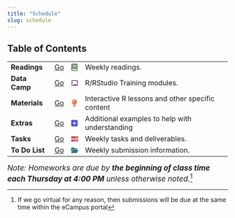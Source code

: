 ```yaml
---
title: "Schedule"
slug: schedule
---
```

<script src="{{< blogdown/postref >}}index_files/kePrint/kePrint.js"></script>
<link href="{{< blogdown/postref >}}index_files/lightable/lightable.css" rel="stylesheet" />



## Table of Contents



<center>
<table>
<tbody>
  <tr>
   <td style="text-align:left;font-weight: bold;"> Readings </td>
   <td style="text-align:center;"> <a href="/readings/">Go</a> </td>
   <td style="text-align:center;"> <svg aria-hidden="true" role="img" viewbox="0 0 448 512" style="height:17px;width:14.88px;vertical-align:-0.125em;margin-left:auto;margin-right:auto;font-size:inherit;fill:#739670;overflow:visible;position:relative;"><path d="M448 336v-288C448 21.49 426.5 0 400 0H96C42.98 0 0 42.98 0 96v320c0 53.02 42.98 96 96 96h320c17.67 0 32-14.33 32-31.1c0-11.72-6.607-21.52-16-27.1v-81.36C441.8 362.8 448 350.2 448 336zM143.1 128h192C344.8 128 352 135.2 352 144C352 152.8 344.8 160 336 160H143.1C135.2 160 128 152.8 128 144C128 135.2 135.2 128 143.1 128zM143.1 192h192C344.8 192 352 199.2 352 208C352 216.8 344.8 224 336 224H143.1C135.2 224 128 216.8 128 208C128 199.2 135.2 192 143.1 192zM384 448H96c-17.67 0-32-14.33-32-32c0-17.67 14.33-32 32-32h288V448z"></path></svg> </td>
   <td style="text-align:left;"> Weekly readings. </td>
  </tr>
  <tr>
   <td style="text-align:left;font-weight: bold;"> Data Camp </td>
   <td style="text-align:center;"> <a href="/datacamp/">Go</a> </td>
   <td style="text-align:center;"> <svg aria-hidden="true" role="img" viewbox="0 0 576 512" style="height:17px;width:19.12px;vertical-align:-0.125em;margin-left:auto;margin-right:auto;font-size:inherit;fill:#764874;overflow:visible;position:relative;"><path d="M96 96h384v288h64V72C544 50 525.1 32 504 32H72C49.1 32 32 50 32 72V384h64V96zM560 416H416v-48c0-8.838-7.164-16-16-16h-160C231.2 352 224 359.2 224 368V416H16C7.164 416 0 423.2 0 432v32C0 472.8 7.164 480 16 480h544c8.836 0 16-7.164 16-16v-32C576 423.2 568.8 416 560 416z"></path></svg> </td>
   <td style="text-align:left;"> R/RStudio Training modules. </td>
  </tr>
  <tr>
   <td style="text-align:left;font-weight: bold;"> Materials </td>
   <td style="text-align:center;"> <a href="/materials/">Go</a> </td>
   <td style="text-align:center;"> <svg aria-hidden="true" role="img" viewbox="0 0 384 512" style="height:17px;width:12.75px;vertical-align:-0.125em;margin-left:auto;margin-right:auto;font-size:inherit;fill:#eb7b59;overflow:visible;position:relative;"><path d="M112.1 454.3c0 6.297 1.816 12.44 5.284 17.69l17.14 25.69c5.25 7.875 17.17 14.28 26.64 14.28h61.67c9.438 0 21.36-6.401 26.61-14.28l17.08-25.68c2.938-4.438 5.348-12.37 5.348-17.7L272 415.1h-160L112.1 454.3zM191.4 .0132C89.44 .3257 16 82.97 16 175.1c0 44.38 16.44 84.84 43.56 115.8c16.53 18.84 42.34 58.23 52.22 91.45c.0313 .25 .0938 .5166 .125 .7823h160.2c.0313-.2656 .0938-.5166 .125-.7823c9.875-33.22 35.69-72.61 52.22-91.45C351.6 260.8 368 220.4 368 175.1C368 78.61 288.9-.2837 191.4 .0132zM192 96.01c-44.13 0-80 35.89-80 79.1C112 184.8 104.8 192 96 192S80 184.8 80 176c0-61.76 50.25-111.1 112-111.1c8.844 0 16 7.159 16 16S200.8 96.01 192 96.01z"></path></svg> </td>
   <td style="text-align:left;"> Interactive R lessons and other specific content </td>
  </tr>
  <tr>
   <td style="text-align:left;font-weight: bold;"> Extras </td>
   <td style="text-align:center;"> <a href="/extras/">Go</a> </td>
   <td style="text-align:center;"> <svg aria-hidden="true" role="img" viewbox="0 0 448 512" style="height:17px;width:14.88px;vertical-align:-0.125em;margin-left:auto;margin-right:auto;font-size:inherit;fill:#4f5bd5;overflow:visible;position:relative;"><path d="M384 32C419.3 32 448 60.65 448 96V416C448 451.3 419.3 480 384 480H64C28.65 480 0 451.3 0 416V96C0 60.65 28.65 32 64 32H384zM224 368C237.3 368 248 357.3 248 344V280H312C325.3 280 336 269.3 336 256C336 242.7 325.3 232 312 232H248V168C248 154.7 237.3 144 224 144C210.7 144 200 154.7 200 168V232H136C122.7 232 112 242.7 112 256C112 269.3 122.7 280 136 280H200V344C200 357.3 210.7 368 224 368z"></path></svg> </td>
   <td style="text-align:left;"> Additional examples to help with understanding </td>
  </tr>
  <tr>
   <td style="text-align:left;font-weight: bold;"> Tasks </td>
   <td style="text-align:center;"> <a href="/tasks/">Go</a> </td>
   <td style="text-align:center;"> <svg aria-hidden="true" role="img" viewbox="0 0 512 512" style="height:17px;width:17px;vertical-align:-0.125em;margin-left:auto;margin-right:auto;font-size:inherit;fill:#cf4647;overflow:visible;position:relative;"><path d="M464 64C490.5 64 512 85.49 512 112V176C512 202.5 490.5 224 464 224H48C21.49 224 0 202.5 0 176V112C0 85.49 21.49 64 48 64H464zM448 128H320V160H448V128zM464 288C490.5 288 512 309.5 512 336V400C512 426.5 490.5 448 464 448H48C21.49 448 0 426.5 0 400V336C0 309.5 21.49 288 48 288H464zM192 352V384H448V352H192z"></path></svg> </td>
   <td style="text-align:left;"> Weekly tasks and deliverables. </td>
  </tr>
  <tr>
   <td style="text-align:left;font-weight: bold;"> To Do List </td>
   <td style="text-align:center;"> <a href="/due/">Go</a> </td>
   <td style="text-align:center;"> <svg aria-hidden="true" role="img" viewbox="0 0 576 512" style="height:17px;width:19.12px;vertical-align:-0.125em;margin-left:auto;margin-right:auto;font-size:inherit;fill:#2a6e84;overflow:visible;position:relative;"><path d="M147.8 192H480V144C480 117.5 458.5 96 432 96h-160l-64-64h-160C21.49 32 0 53.49 0 80v328.4l90.54-181.1C101.4 205.6 123.4 192 147.8 192zM543.1 224H147.8C135.7 224 124.6 230.8 119.2 241.7L0 480h447.1c12.12 0 23.2-6.852 28.62-17.69l96-192C583.2 249 567.7 224 543.1 224z"></path></svg> </td>
   <td style="text-align:left;"> Weekly submission information. </td>
  </tr>
</tbody>
</table>
</center>

<span style="font-size:17px">*Note: Homeworks are due by* ***the beginning of class time each Thursday at 4:00 PM*** *unless otherwise noted.*[^1]</span>

[^1]: If we go virtual for any reason, then submissions will be due at the same time within the eCampus portal
